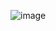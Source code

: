 ![image](https://github.com/fcx-Seddik/fcx-Seddik/assets/114055751/4aada924-66f6-4ed7-a268-67e982ed1732)
